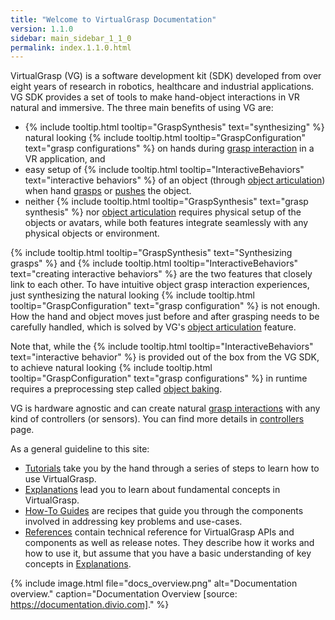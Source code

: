 ```yaml
---
title: "Welcome to VirtualGrasp Documentation"
version: 1.1.0
sidebar: main_sidebar_1_1_0
permalink: index.1.1.0.html
---
```


VirtualGrasp (VG) is a software development kit (SDK) developed from over eight years of research in robotics, healthcare and industrial applications.
VG SDK provides a set of tools to make hand-object interactions in VR natural and immersive. The three main benefits of using VG are:
* {% include tooltip.html tooltip="GraspSynthesis" text="synthesizing" %} natural looking {% include tooltip.html tooltip="GraspConfiguration" text="grasp configurations" %} on hands during [grasp interaction](grasp_interaction.1.1.0.html) in a VR application, and
* easy setup of {% include tooltip.html tooltip="InteractiveBehaviors" text="interactive behaviors" %} of an object (through [object articulation](object_articulation.1.1.0.html)) when hand [grasps](grasp_interaction.1.1.0.html) or [pushes](push_interaction.1.1.0.html) the object. 
* neither {% include tooltip.html tooltip="GraspSynthesis" text="grasp synthesis" %} nor [object articulation](object_articulation.1.1.0.html) requires physical setup of the objects or avatars, while both features integrate seamlessly with any physical objects or environment.

{% include tooltip.html tooltip="GraspSynthesis" text="Synthesizing grasps" %} and {% include tooltip.html tooltip="InteractiveBehaviors" text="creating interactive behaviors" %} are the two features that closely link to each other. 
To have intuitive object grasp interaction experiences, just synthesizing the natural looking 
{% include tooltip.html tooltip="GraspConfiguration" text="grasp configuration" %} is not enough. How the hand and object moves just before and after grasping needs to be carefully handled, which is solved by VG's [object articulation](object_articulation.1.1.0.html) feature.

Note that, while the {% include tooltip.html tooltip="InteractiveBehaviors" text="interactive behavior" %} is provided out of the box from the VG SDK, 
to achieve natural looking {% include tooltip.html tooltip="GraspConfiguration" text="grasp configurations" %} in runtime
requires a preprocessing step called [object baking](object_baking.1.1.0.html).

VG is hardware agnostic and can create natural [grasp interactions](grasp_interaction.1.1.0.html) with any kind of controllers (or sensors). 
You can find more details in [controllers](controllers.1.1.0.html) page.

As a general guideline to this site:

* [Tutorials](unity_get_started_installation.1.1.0.html) take you by the hand through a series of steps to learn how to use VirtualGrasp.
* [Explanations](controllers.1.1.0.html) lead you to learn about fundamental concepts in VirtualGrasp.
* [How-To Guides](unity_component_myvirtualgrasp.1.1.0.html) are recipes that guide you through the components involved in addressing key problems and use-cases.
* [References](virtualgrasp_unityapi.1.1.0.html) contain technical reference for VirtualGrasp APIs and components as well as release notes. They describe how it works and how to use it,
 but assume that you have a basic understanding of key concepts in [Explanations](controllers.1.1.0.html).

{% include image.html file="docs_overview.png" alt="Documentation overview." caption="Documentation Overview [source: https://documentation.divio.com]." %}